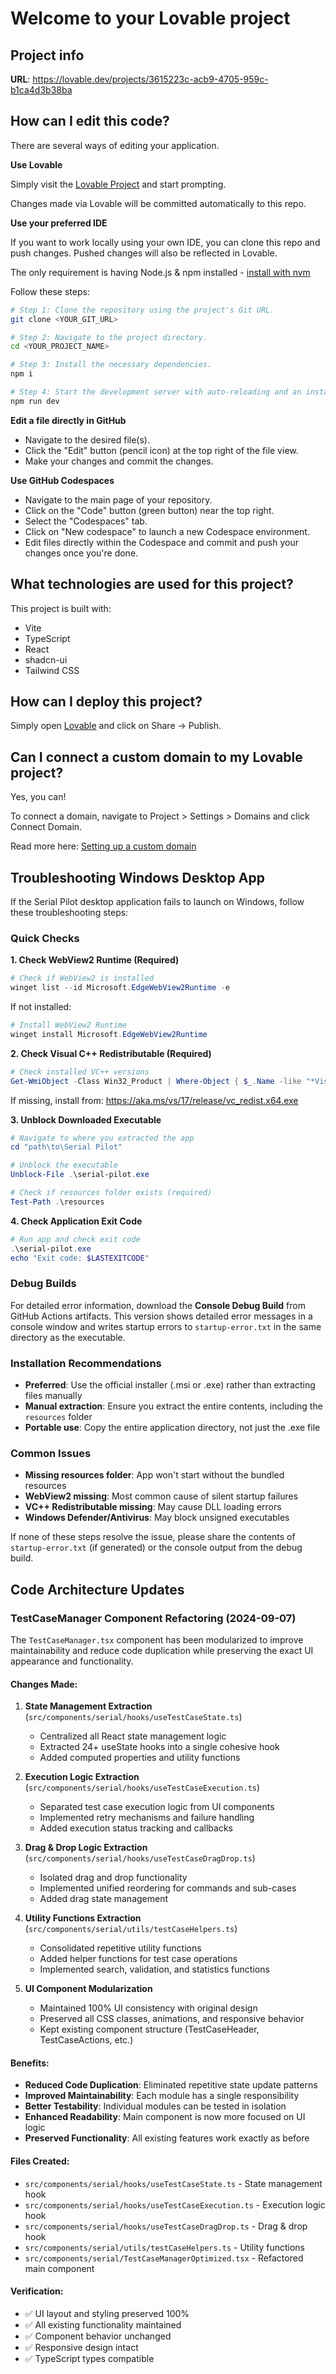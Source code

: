# Welcome to your Lovable project

## Project info

**URL**: https://lovable.dev/projects/3615223c-acb9-4705-959c-b1ca4d3b38ba

## How can I edit this code?

There are several ways of editing your application.

**Use Lovable**

Simply visit the [Lovable Project](https://lovable.dev/projects/3615223c-acb9-4705-959c-b1ca4d3b38ba) and start prompting.

Changes made via Lovable will be committed automatically to this repo.

**Use your preferred IDE**

If you want to work locally using your own IDE, you can clone this repo and push changes. Pushed changes will also be reflected in Lovable.

The only requirement is having Node.js & npm installed - [install with nvm](https://github.com/nvm-sh/nvm#installing-and-updating)

Follow these steps:

```sh
# Step 1: Clone the repository using the project's Git URL.
git clone <YOUR_GIT_URL>

# Step 2: Navigate to the project directory.
cd <YOUR_PROJECT_NAME>

# Step 3: Install the necessary dependencies.
npm i

# Step 4: Start the development server with auto-reloading and an instant preview.
npm run dev
```

**Edit a file directly in GitHub**

- Navigate to the desired file(s).
- Click the "Edit" button (pencil icon) at the top right of the file view.
- Make your changes and commit the changes.

**Use GitHub Codespaces**

- Navigate to the main page of your repository.
- Click on the "Code" button (green button) near the top right.
- Select the "Codespaces" tab.
- Click on "New codespace" to launch a new Codespace environment.
- Edit files directly within the Codespace and commit and push your changes once you're done.

## What technologies are used for this project?

This project is built with:

- Vite
- TypeScript
- React
- shadcn-ui
- Tailwind CSS

## How can I deploy this project?

Simply open [Lovable](https://lovable.dev/projects/3615223c-acb9-4705-959c-b1ca4d3b38ba) and click on Share -> Publish.

## Can I connect a custom domain to my Lovable project?

Yes, you can!

To connect a domain, navigate to Project > Settings > Domains and click Connect Domain.

Read more here: [Setting up a custom domain](https://docs.lovable.dev/tips-tricks/custom-domain#step-by-step-guide)

## Troubleshooting Windows Desktop App

If the Serial Pilot desktop application fails to launch on Windows, follow these troubleshooting steps:

### Quick Checks

**1. Check WebView2 Runtime (Required)**
```powershell
# Check if WebView2 is installed
winget list --id Microsoft.EdgeWebView2Runtime -e
```

If not installed:
```powershell
# Install WebView2 Runtime
winget install Microsoft.EdgeWebView2Runtime
```

**2. Check Visual C++ Redistributable (Required)**
```powershell
# Check installed VC++ versions
Get-WmiObject -Class Win32_Product | Where-Object { $_.Name -like "*Visual C++*" } | Select-Object Name, Version
```

If missing, install from: https://aka.ms/vs/17/release/vc_redist.x64.exe

**3. Unblock Downloaded Executable**
```powershell
# Navigate to where you extracted the app
cd "path\to\Serial Pilot"

# Unblock the executable
Unblock-File .\serial-pilot.exe

# Check if resources folder exists (required)
Test-Path .\resources
```

**4. Check Application Exit Code**
```powershell
# Run app and check exit code
.\serial-pilot.exe
echo "Exit code: $LASTEXITCODE"
```

### Debug Builds

For detailed error information, download the **Console Debug Build** from GitHub Actions artifacts. This version shows detailed error messages in a console window and writes startup errors to `startup-error.txt` in the same directory as the executable.

### Installation Recommendations

- **Preferred**: Use the official installer (.msi or .exe) rather than extracting files manually
- **Manual extraction**: Ensure you extract the entire contents, including the `resources` folder
- **Portable use**: Copy the entire application directory, not just the .exe file

### Common Issues

- **Missing resources folder**: App won't start without the bundled resources
- **WebView2 missing**: Most common cause of silent startup failures  
- **VC++ Redistributable missing**: May cause DLL loading errors
- **Windows Defender/Antivirus**: May block unsigned executables

If none of these steps resolve the issue, please share the contents of `startup-error.txt` (if generated) or the console output from the debug build.

## Code Architecture Updates

### TestCaseManager Component Refactoring (2024-09-07)

The `TestCaseManager.tsx` component has been modularized to improve maintainability and reduce code duplication while preserving the exact UI appearance and functionality.

#### Changes Made:

1. **State Management Extraction** (`src/components/serial/hooks/useTestCaseState.ts`)
   - Centralized all React state management logic
   - Extracted 24+ useState hooks into a single cohesive hook
   - Added computed properties and utility functions

2. **Execution Logic Extraction** (`src/components/serial/hooks/useTestCaseExecution.ts`)
   - Separated test case execution logic from UI components
   - Implemented retry mechanisms and failure handling
   - Added execution status tracking and callbacks

3. **Drag & Drop Logic Extraction** (`src/components/serial/hooks/useTestCaseDragDrop.ts`)
   - Isolated drag and drop functionality
   - Implemented unified reordering for commands and sub-cases
   - Added drag state management

4. **Utility Functions Extraction** (`src/components/serial/utils/testCaseHelpers.ts`)
   - Consolidated repetitive utility functions
   - Added helper functions for test case operations
   - Implemented search, validation, and statistics functions

5. **UI Component Modularization**
   - Maintained 100% UI consistency with original design
   - Preserved all CSS classes, animations, and responsive behavior
   - Kept existing component structure (TestCaseHeader, TestCaseActions, etc.)

#### Benefits:

- **Reduced Code Duplication**: Eliminated repetitive state update patterns
- **Improved Maintainability**: Each module has a single responsibility
- **Better Testability**: Individual modules can be tested in isolation
- **Enhanced Readability**: Main component is now more focused on UI logic
- **Preserved Functionality**: All existing features work exactly as before

#### Files Created:

- `src/components/serial/hooks/useTestCaseState.ts` - State management hook
- `src/components/serial/hooks/useTestCaseExecution.ts` - Execution logic hook  
- `src/components/serial/hooks/useTestCaseDragDrop.ts` - Drag & drop hook
- `src/components/serial/utils/testCaseHelpers.ts` - Utility functions
- `src/components/serial/TestCaseManagerOptimized.tsx` - Refactored main component

#### Verification:

- ✅ UI layout and styling preserved 100%
- ✅ All existing functionality maintained
- ✅ Component behavior unchanged
- ✅ Responsive design intact
- ✅ TypeScript types compatible
